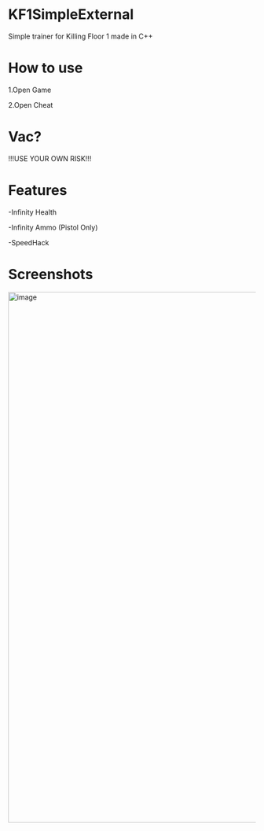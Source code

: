 # KF1SimpleExternal

Simple trainer for Killing Floor 1 made in C++

# How to use 

1.Open Game

2.Open Cheat

# Vac?

!!!USE YOUR OWN RISK!!!

# Features

-Infinity Health

-Infinity Ammo (Pistol Only)

-SpeedHack

# Screenshots

<img width="1920" height="1080" alt="image" src="https://github.com/user-attachments/assets/cee8578d-3097-4391-9992-493ac5cd6ee4" />



